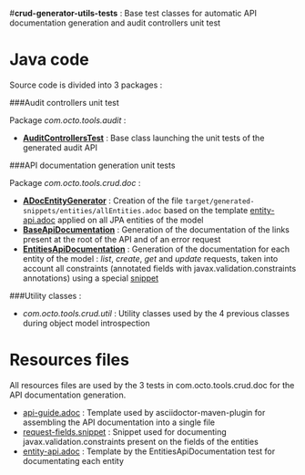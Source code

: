 #**crud-generator-utils-tests** : Base test classes for automatic API documentation generation and audit controllers unit test

Java code
=========
Source code is divided into 3 packages :

###Audit controllers unit test

Package *com.octo.tools.audit* :
 * [**AuditControllersTest**](https://github.com/yanndemel/crud-rest-gen/blob/master/crud-generator-utils-tests/src/main/java/com/octo/tools/audit/AuditControllersTest.java) : Base class launching the unit tests of the generated audit API

###API documentation generation unit tests

Package *com.octo.tools.crud.doc* : 
 * [**ADocEntityGenerator**](https://github.com/yanndemel/crud-rest-gen/blob/master/crud-generator-utils-tests/src/main/java/com/octo/tools/crud/doc/ADocEntityGenerator.java) : Creation of the file ``target/generated-snippets/entities/allEntities.adoc`` based on the template [entity-api.adoc](https://github.com/yanndemel/crud-rest-gen/blob/master/crud-generator-utils-tests/src/main/resources/entity-api.adoc) applied on all JPA entities of the model
 * [**BaseApiDocumentation**](https://github.com/yanndemel/crud-rest-gen/blob/master/crud-generator-utils-tests/src/main/java/com/octo/tools/crud/doc/BaseApiDocumentation.java) : Generation of the documentation of the links present at the root of the API and of an error request
 * [**EntitiesApiDocumentation**](https://github.com/yanndemel/crud-rest-gen/blob/master/crud-generator-utils-tests/src/main/java/com/octo/tools/crud/doc/EntitiesApiDocumentation.java) : Generation of the documentation for each entity of the model : *list*, *create*, *get* and *update* requests, taken into account all constraints (annotated fields with javax.validation.constraints annotations) using a special [snippet](https://github.com/yanndemel/crud-rest-gen/blob/master/crud-generator-utils-tests/src/main/resources/org/springframework/restdocs/templates/request-fields.snippet)

###Utility classes : 
* *com.octo.tools.crud.util* : Utility classes used by the 4 previous classes during object model introspection

Resources files
==============
All resources files are used by the 3 tests in com.octo.tools.crud.doc for the API documentation generation.

* [api-guide.adoc](asciidocs/api-guide.adoc) : Template used by asciidoctor-maven-plugin for assembling the API documentation into a single file
* [request-fields.snippet](src/main/resources/org/springframework/restdocs/templates/request-fields.snippet) : Snippet used for documenting javax.validation.constraints present on the fields of the entities
* [entity-api.adoc](src/main/resources/entity-api.adoc) : Template by the EntitiesApiDocumentation test for documentating each entity

